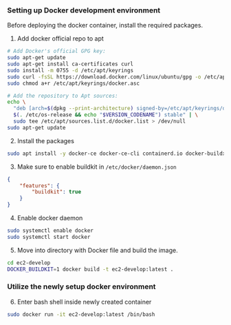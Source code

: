 ### Setting up Docker development environment
Before deploying the docker container, install the required packages.

1. Add docker official repo to apt
```bash
# Add Docker's official GPG key:
sudo apt-get update
sudo apt-get install ca-certificates curl
sudo install -m 0755 -d /etc/apt/keyrings
sudo curl -fsSL https://download.docker.com/linux/ubuntu/gpg -o /etc/apt/keyrings/docker.asc
sudo chmod a+r /etc/apt/keyrings/docker.asc

# Add the repository to Apt sources:
echo \
  "deb [arch=$(dpkg --print-architecture) signed-by=/etc/apt/keyrings/docker.asc] https://download.docker.com/linux/ubuntu \
  $(. /etc/os-release && echo "$VERSION_CODENAME") stable" | \
  sudo tee /etc/apt/sources.list.d/docker.list > /dev/null
sudo apt-get update
```

2. Install the packages
```bash
sudo apt install -y docker-ce docker-ce-cli containerd.io docker-buildx-plugin docker-compose-plugin
```

3. Make sure to enable buildkit in `/etc/docker/daemon.json`
```json
{
    "features": {
        "buildkit": true
    }
}
```

4. Enable docker daemon
```bash
sudo systemctl enable docker
sudo systemctl start docker
```

5. Move into directory with Docker file and build the image.

```bash
cd ec2-develop
DOCKER_BUILDKIT=1 docker build -t ec2-develop:latest .
```

### Utilize the newly setup docker environment

6. Enter bash shell inside newly created container
```bash
sudo docker run -it ec2-develop:latest /bin/bash
```
